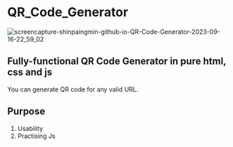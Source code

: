 # QR_Code_Generator
![screencapture-shinpaingmin-github-io-QR-Code-Generator-2023-09-16-22_59_02](https://github.com/shinpaingmin/QR_Code_Generator/assets/103930442/cfc11f77-cdc8-4b81-93ee-1b8737fae10e)
## Fully-functional QR Code Generator in pure html, css and js

You can generate QR code for any valid URL.

## Purpose 

1. Usability
2. Practising Js
   
